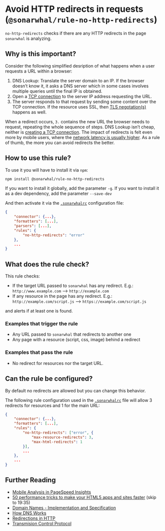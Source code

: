 # Avoid HTTP redirects in requests (`@sonarwhal/rule-no-http-redirects`)

`no-http-redirects` checks if there are any HTTP redirects in the page
`sonarwhal` is analyzing.

## Why is this important?

Consider the following simplified desription of what happens when a
user requests a URL within a browser:

1. DNS Lookup: Translate the server domain to an IP. If the browser
   doesn’t know it, it asks a DNS server which in some cases involves
   multiple queries until the final IP is obtained.
1. Open a [TCP connection][wikipedia-tcp-establishment] to the server
   IP address requesting the URL.
1. The server responds to that request by sending some content over
   the TCP connection.
   If the resource uses SSL, then [TLS negotation(s)][wikipedia-tls-handshake]
   happens as well.

When a redirect occurs, `3.` contains the new URL the browser needs to
request, repeating the whole sequence of steps. DNS Lookup isn’t cheap,
neither is [creating a TCP connection][tcp-connection-diagram]. The
impact of redirects is felt even more by mobile users, where the [network
latency is usually higher][pagespeed-insights].
As a rule of thumb, the more you can avoid redirects the better.

## How to use this rule?

To use it you will have to install it via `npm`:

```bash
npm install @sonarwhal/rule-no-http-redirects
```

If you want to install it globally, add the parameter `-g`.
If you want to install it as a dev dependency, add the parameter `--save-dev`

And then activate it via the [`.sonarwhalrc`][sonarwhalrc]
configuration file:

```json
{
    "connector": {...},
    "formatters": [...],
    "parsers": [...],
    "rules": {
        "no-http-redirects": "error"
    },
    ...
}
```

## What does the rule check?

This rule checks:

* If the target URL passed to `sonarwhal` has any redirect. E.g.:
  `http://www.example.com` --> `http://example.com`
* If any resource in the page has any redirect. E.g.:
  `http://example.com/script.js` --> `https://example.com/script.js`

and alerts if at least one is found.

### Examples that **trigger** the rule

* Any URL passed to `sonarwhal` that redirects to another one
* Any page with a resource (script, css, image) behind a redirect

### Examples that **pass** the rule

* No redirect for resources nor the target URL.

## Can the rule be configured?

By default no redirects are allowed but you can change this behavior.

The following rule configuration used in the [`.sonarwhalrc`][sonarwhalrc]
file will allow 3 redirects for resources and 1 for the main URL:

```json
{
    "connector": {...},
    "formatters": [...],
    "rules": {
        "no-http-redirects": ["error", {
            "max-resource-redirects": 3,
            "max-html-redirects": 1
        }],
        ...
    },
    ...
}
```

## Further Reading

* [Mobile Analysis in PageSpeed Insights][pagespeed-insights]
* [50 performance tricks to make your HTML5 apps and sites faster][50-tricks]
  (skip to 19:35)
* [Domain Names - Implementation and Specification][rfc1035]
* [How DNS Works][how-dns-works]
* [Redirections in HTTP][MDN-Redirections]
* [Transmision Control Protocol][wikipedia-tcp]

<!-- Link labels: -->

[50-tricks]: https://channel9.msdn.com/events/Build/2012/3-132#time=19m35s
[how-dns-works]: https://www.verisign.com/en_US/website-presence/online/how-dns-works/index.xhtml
[MDN-Redirections]: https://developer.mozilla.org/en-US/docs/Web/HTTP/Redirections
[pagespeed-insights]: https://developers.google.com/speed/docs/insights/mobile#adapting-to-high-latency-mobile-networks
[rfc1035]: https://tools.ietf.org/html/rfc1035
[sonarwhalrc]: https://sonarwhal.com/docs/user-guide/further-configuration/sonarwhalrc-formats/
[tcp-connection-diagram]: https://www.eventhelix.com/RealtimeMantra/Networking/tcp/#.WgOQBkxFy2c
[wikipedia-tcp-establishment]: https://en.wikipedia.org/wiki/Transmission_Control_Protocol#Connection_establishment
[wikipedia-tcp]: https://en.wikipedia.org/wiki/Transmission_Control_Protocol
[wikipedia-tls-handshake]: https://en.wikipedia.org/wiki/Transport_Layer_Security#TLS_handshake
